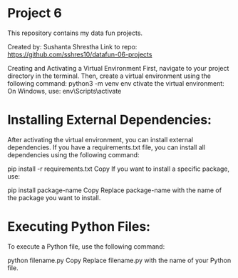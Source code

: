 # Project 6

This repository contains my data fun projects.

Created by: Sushanta Shrestha
Link to repo: https://github.com/sshres10/datafun-06-projects

Creating and Activating a Virtual Environment
First, navigate to your project directory in the terminal.
Then, create a virtual environment using the following command:
python3 -m venv env
ctivate the virtual environment:
On Windows, use:
env\Scripts\activate


# Installing External Dependencies:

After activating the virtual environment, you can install external dependencies. If you have a requirements.txt file, you can install all dependencies using the following command:

pip install -r requirements.txt
Copy
If you want to install a specific package, use:

pip install package-name
Copy
Replace package-name with the name of the package you want to install.

# Executing  Python Files:

To execute a Python file, use the following command:

python filename.py
Copy
Replace filename.py with the name of your Python file.